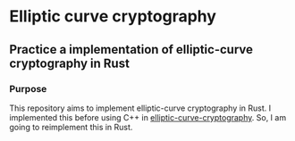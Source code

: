 # Elliptic curve cryptography

## Practice a implementation of elliptic-curve cryptography in Rust

### Purpose

This repository aims to implement elliptic-curve cryptography in Rust. I implemented this before using C++ in [elliptic-curve-cryptography](https://github.com/minsubb13/elliptic-curve-cryptography). So, I am going to reimplement this in Rust.